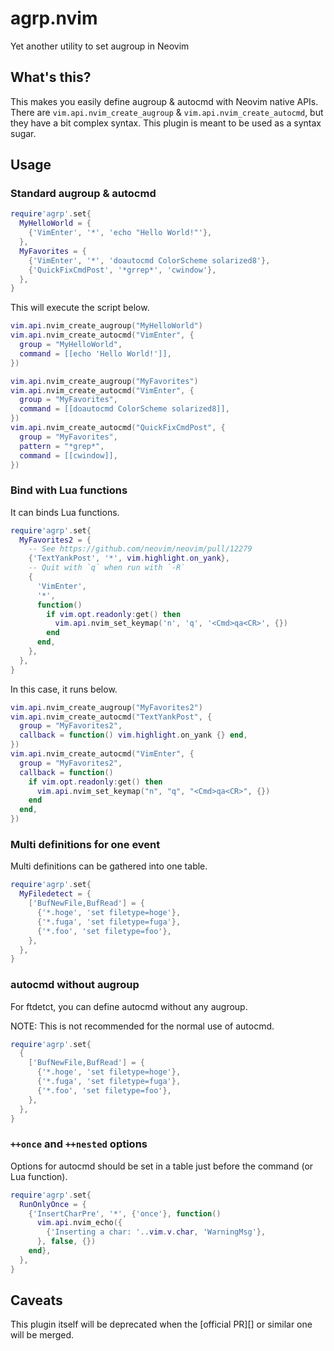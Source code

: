 # agrp.nvim

Yet another utility to set augroup in Neovim

## What's this?

This makes you easily define augroup & autocmd with Neovim native APIs. There are `vim.api.nvim_create_augroup` & `vim.api.nvim_create_autocmd`, but they have a bit complex syntax. This plugin is meant to be used as a syntax sugar.

## Usage

### Standard augroup & autocmd

```lua
require'agrp'.set{
  MyHelloWorld = {
    {'VimEnter', '*', 'echo "Hello World!"'},
  },
  MyFavorites = {
    {'VimEnter', '*', 'doautocmd ColorScheme solarized8'},
    {'QuickFixCmdPost', '*grrep*', 'cwindow'},
  },
}
```

This will execute the script below.

```lua
vim.api.nvim_create_augroup("MyHelloWorld")
vim.api.nvim_create_autocmd("VimEnter", {
  group = "MyHelloWorld",
  command = [[echo 'Hello World!']],
})

vim.api.nvim_create_augroup("MyFavorites")
vim.api.nvim_create_autocmd("VimEnter", {
  group = "MyFavorites",
  command = [[doautocmd ColorScheme solarized8]],
})
vim.api.nvim_create_autocmd("QuickFixCmdPost", {
  group = "MyFavorites",
  pattern = "*grep*",
  command = [[cwindow]],
})
```

### Bind with Lua functions

It can binds Lua functions.

```lua
require'agrp'.set{
  MyFavorites2 = {
    -- See https://github.com/neovim/neovim/pull/12279
    {'TextYankPost', '*', vim.highlight.on_yank},
    -- Quit with `q` when run with `-R`
    {
      'VimEnter',
      '*',
      function()
        if vim.opt.readonly:get() then
          vim.api.nvim_set_keymap('n', 'q', '<Cmd>qa<CR>', {})
        end
      end,
    },
  },
}
```

In this case, it runs below.

```lua
vim.api.nvim_create_augroup("MyFavorites2")
vim.api.nvim_create_autocmd("TextYankPost", {
  group = "MyFavorites2",
  callback = function() vim.highlight.on_yank {} end,
})
vim.api.nvim_create_autocmd("VimEnter", {
  group = "MyFavorites2",
  callback = function()
    if vim.opt.readonly:get() then
      vim.api.nvim_set_keymap("n", "q", "<Cmd>qa<CR>", {})
    end
  end,
})
```

### Multi definitions for one event

Multi definitions can be gathered into one table.

```lua
require'agrp'.set{
  MyFiledetect = {
    ['BufNewFile,BufRead'] = {
      {'*.hoge', 'set filetype=hoge'},
      {'*.fuga', 'set filetype=fuga'},
      {'*.foo', 'set filetype=foo'},
    },
  },
}
```

### autocmd without augroup

For ftdetct, you can define autocmd without any augroup.

NOTE: This is not recommended for the normal use of autocmd.

```lua
require'agrp'.set{
  {
    ['BufNewFile,BufRead'] = {
      {'*.hoge', 'set filetype=hoge'},
      {'*.fuga', 'set filetype=fuga'},
      {'*.foo', 'set filetype=foo'},
    },
  },
}
```

### `++once` and `++nested` options

Options for autocmd should be set in a table just before the command (or Lua function).

```lua
require'agrp'.set{
  RunOnlyOnce = {
    {'InsertCharPre', '*', {'once'}, function()
      vim.api.nvim_echo({
        {'Inserting a char: '..vim.v.char, 'WarningMsg'},
      }, false, {})
    end},
  },
}
```

## Caveats

This plugin itself will be deprecated when the [official PR][] or similar one will be merged.
